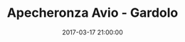 ---
title: Apecheronza Avio - Gardolo
date: 2017-03-17 21:00:00
squadra-a: Bc Gardolo
punteggio-a: 63
squadra-b: Apecheronza Avio
punteggio-b: 58
partite/squadra: promozione-16-17
luogo: PALESTRA
categoria: promozione
---